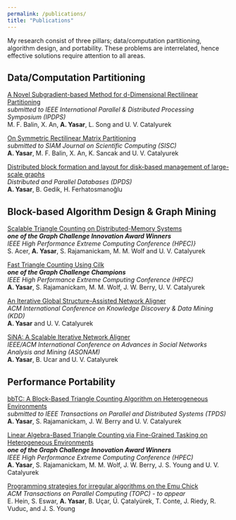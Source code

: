 ```yaml
---
permalink: /publications/
title: "Publications"
---
```


My research consist of three pillars; data/computation partitioning, algorithm design, and portability. These problems are interrelated, hence effective solutions require attention to all areas.

## Data/Computation Partitioning

[A Novel Subgradient-based Method for d-Dimensional Rectilinear Partitioning](https://www.ipdps.org) <br />
<em>submitted to IEEE International Parallel \& Distributed Processing Symposium (IPDPS)</em> <br />
M. F. Balin, X. An, <strong> A. Yasar</strong>, L. Song and U. V. Catalyurek <br />

[On Symmetric Rectilinear Matrix Partitioning](https://arxiv.org/abs/2009.07735) <br />
<em>submitted to SIAM Journal on Scientific Computing (SISC)</em> <br />
<strong>A. Yasar</strong>, M. F. Balin, X. An, K. Sancak and U. V. Catalyurek <br />



[Distributed block formation and layout for disk-based management of large-scale graphs](https://link.springer.com/article/10.1007/s10619-017-7191-3) <br />
<em>Distributed and Parallel Databases (DPDS)</em> <br />
<strong>A. Yasar</strong>, B. Gedik, H. Ferhatosmanoğlu <br />



## Block-based Algorithm Design \& Graph Mining


[Scalable Triangle Counting on Distributed-Memory Systems](https://graphchallenge.mit.edu/champions) <br />
<em><strong> one of the Graph Challenge Innovation Award Winners</strong></em> <br />
<em>IEEE High Performance Extreme Computing Conference (HPEC)}</em> <br />
S. Acer, <strong>A. Yasar</strong>, S. Rajamanickam, M. M. Wolf and U. V. Catalyurek <br />


[Fast Triangle Counting Using Cilk](https://graphchallenge.mit.edu/champions) <br />
<em><strong> one of the Graph Challenge Champions </strong> </em> <br />
<em>IEEE High Performance Extreme Computing Conference (HPEC)</em> <br />
<strong>A. Yasar</strong>, S. Rajamanickam, M. M. Wolf, J. W. Berry, U. V. Catalyurek <br />


[An Iterative Global Structure-Assisted Network Aligner](https://dl.acm.org/citation.cfm?id=3219819.3220079) <br />
<em>ACM International Conference on Knowledge Discovery \& Data Mining (KDD)</em> <br />
<strong>A. Yasar</strong> and U. V. Catalyurek <br />


[SiNA: A Scalable Iterative Network Aligner](https://ieeexplore.ieee.org/abstract/document/8508468) <br />
<em>IEEE/ACM International Conference on Advances in Social Networks Analysis and Mining (ASONAM)</em> <br />
<strong>A. Yasar</strong>, B. Ucar and U. V. Catalyurek <br />



## Performance Portability


[bbTC: A Block-Based Triangle Counting Algorithm on Heterogeneous Environments](https://arxiv.org/abs/2009.12457) <br />
<em> submitted to IEEE Transactions on Parallel and Distributed Systems (TPDS)</em> <br />
<strong>A. Yasar</strong>, S. Rajamanickam, J. W. Berry and U. V. Catalyurek <br />


[Linear Algebra-Based Triangle Counting via Fine-Grained Tasking on Heterogeneous Environments](https://graphchallenge.mit.edu/champions) <br />
<em><strong> one of the Graph Challenge Innovation Award Winners </strong> </em> <br />
<em>IEEE High Performance Extreme Computing Conference (HPEC)</em> <br />
<strong>A. Yasar</strong>, S. Rajamanickam, M. M. Wolf, J. W. Berry, J. S. Young and U. V. Catalyurek <br />


[Programming strategies for irregular algorithms on the Emu Chick](https://arxiv.org/abs/1901.02775) <br />
<em>ACM Transactions on Parallel Computing (TOPC) - to appear</em> <br />
E. Hein, S. Eswar, <strong>A. Yasar</strong>, B. Uçar, Ü. Çatalyürek, T. Conte, J. Riedy, R. Vuduc, and J. S. Young <br />
